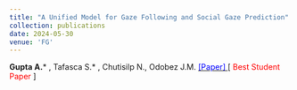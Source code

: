 ```yaml
---
title: "A Unified Model for Gaze Following and Social Gaze Prediction"
collection: publications
date: 2024-05-30
venue: 'FG'
---
```

__Gupta A.__* \, Tafasca S.* \, Chutisilp N., Odobez J.M. [<span style="color:blue"> [Paper] </span>](https://lnkd.in/dK_XZp7j) [<span style="color:red"> Best Student Paper </span>]
